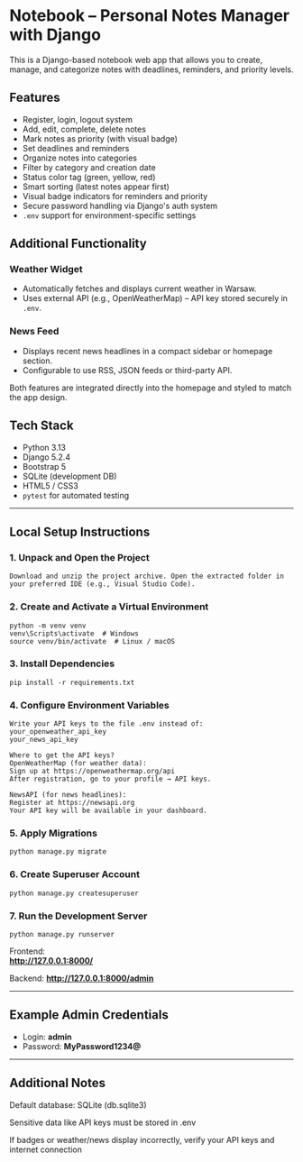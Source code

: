# Notebook – Personal Notes Manager with Django

This is a Django-based notebook web app that allows you to create, manage, and categorize notes with deadlines, reminders, and priority levels.

## Features

-  Register, login, logout system
-  Add, edit, complete, delete notes
-  Mark notes as priority (with visual badge)
-  Set deadlines and reminders
-  Organize notes into categories
-  Filter by category and creation date
-  Status color tag (green, yellow, red)
-  Smart sorting (latest notes appear first)
-  Visual badge indicators for reminders and priority
-  Secure password handling via Django's auth system
-  `.env` support for environment-specific settings

## Additional Functionality

### Weather Widget
- Automatically fetches and displays current weather in Warsaw.
- Uses external API (e.g., OpenWeatherMap) – API key stored securely in `.env`.

### News Feed
- Displays recent news headlines in a compact sidebar or homepage section.
- Configurable to use RSS, JSON feeds or third-party API.

Both features are integrated directly into the homepage and styled to match the app design.


## Tech Stack

- Python 3.13
- Django 5.2.4
- Bootstrap 5
- SQLite (development DB)
- HTML5 / CSS3
- `pytest` for automated testing

---

## Local Setup Instructions

### 1. Unpack and Open the Project
```
Download and unzip the project archive. Open the extracted folder in your preferred IDE (e.g., Visual Studio Code).
```

### 2. Create and Activate a Virtual Environment
```
python -m venv venv
venv\Scripts\activate  # Windows
source venv/bin/activate  # Linux / macOS
```

### 3. Install Dependencies
```
pip install -r requirements.txt
```

### 4. Configure Environment Variables
```
Write your API keys to the file .env instead of:
your_openweather_api_key
your_news_api_key

Where to get the API keys?
OpenWeatherMap (for weather data):
Sign up at https://openweathermap.org/api
After registration, go to your profile → API keys.

NewsAPI (for news headlines):
Register at https://newsapi.org
Your API key will be available in your dashboard.
```

### 5. Apply Migrations
```
python manage.py migrate
```

### 6. Create Superuser Account
```
python manage.py createsuperuser
```

### 7. Run the Development Server
```
python manage.py runserver
```

Frontend:  
**http://127.0.0.1:8000/**

Backend:
**http://127.0.0.1:8000/admin**

---

## Example Admin Credentials

- Login: **admin**
- Password: **MyPassword1234@**

---

## Additional Notes
Default database: SQLite (db.sqlite3)

Sensitive data like API keys must be stored in .env

If badges or weather/news display incorrectly, verify your API keys and internet connection



